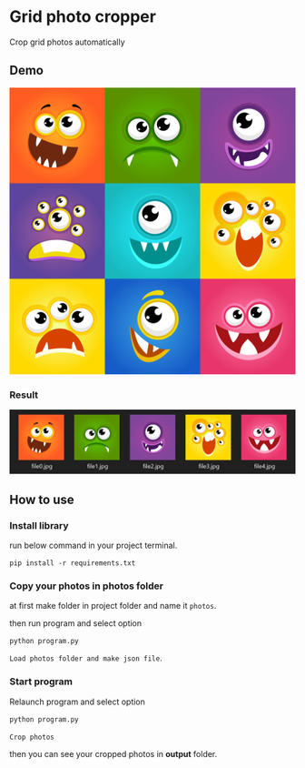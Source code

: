 # Grid photo cropper

Crop grid photos automatically

## Demo

![monster-face](images/monster-face.jpg)

### Result

![monster-face-result](images/output.jpg)

## How to use

### Install library

run below command in your project terminal.

```shell
pip install -r requirements.txt
```

### Copy your photos in photos folder

at first make folder in project folder and name it `photos`.

then run program and select option

```shell
python program.py
```

`Load photos folder and make json file`.

### Start program

Relaunch program and select option

```shell
python program.py
```

`Crop photos`

then you can see your cropped photos in __output__ folder.
